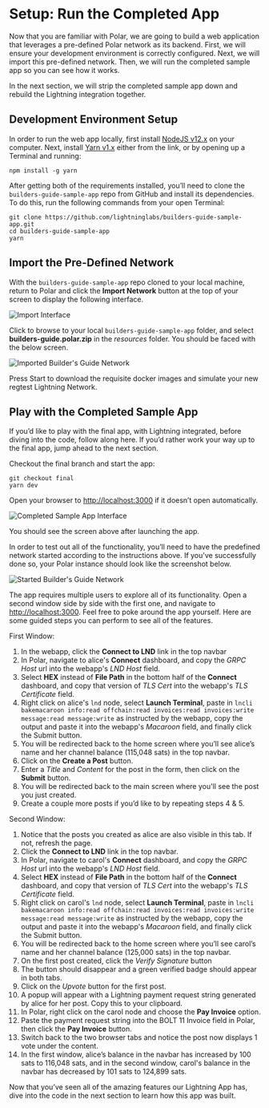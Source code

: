 # Setup: Run the Completed App

Now that you are familiar with Polar, we are going to build a web application that leverages a pre-defined Polar network as its backend. First, we will ensure your development environment is correctly configured. Next, we will import this pre-defined network. Then, we will run the completed sample app so you can see how it works.

In the next section, we will strip the completed sample app down and rebuild the Lightning integration together.

## Development Environment Setup

In order to run the web app locally, first install [NodeJS v12.x](https://nodejs.org/en/download/) on your computer. Next, install [Yarn v1.x](https://classic.yarnpkg.com/en/docs/install) either from the link, or by opening up a Terminal and running:

```text
npm install -g yarn
```

After getting both of the requirements installed, you’ll need to clone the `builders-guide-sample-app` repo from GitHub and install its dependencies. To do this, run the following commands from your open Terminal:

```text
git clone https://github.com/lightninglabs/builders-guide-sample-app.git
cd builders-guide-sample-app
yarn
```

## Import the Pre-Defined Network

With the `builders-guide-sample-app` repo cloned to your local machine, return to Polar and click the **Import Network** button at the top of your screen to display the following interface.

![Import Interface](../../../.gitbook/assets/importScreen.png)

Click to browse to your local `builders-guide-sample-app` folder, and select **builders-guide.polar.zip** in the _resources_ folder. You should be faced with the below screen.

![Imported Builder&apos;s Guide Network](../../../.gitbook/assets/buildersGuide.png)

Press Start to download the requisite docker images and simulate your new regtest Lightning Network.

## Play with the Completed Sample App

If you’d like to play with the final app, with Lightning integrated, before diving into the code, follow along here. If you’d rather work your way up to the final app, jump ahead to the next section.

Checkout the final branch and start the app:

```text
git checkout final
yarn dev
```

Open your browser to [http://localhost:3000](http://localhost:3000) if it doesn’t open automatically.

![Completed Sample App Interface](../../../.gitbook/assets/completedApp.png)

You should see the screen above after launching the app.

In order to test out all of the functionality, you’ll need to have the predefined network started according to the instructions above. If you've successfully done so, your Polar instance should look like the screenshot below.

![Started Builder&apos;s Guide Network](../../../.gitbook/assets/buildersGuideStarted.png)

The app requires multiple users to explore all of its functionality. Open a second window side by side with the first one, and navigate to [http://localhost:3000](http://localhost:3000). Feel free to poke around the app yourself. Here are some guided steps you can perform to see all of the features.

First Window:

1. In the webapp, click the **Connect to LND** link in the top navbar
2. In Polar, navigate to alice's **Connect** dashboard, and copy the _GRPC Host_ url into the webapp's _LND Host_ field.
3. Select **HEX** instead of **File Path** in the bottom half of the **Connect** dashboard, and copy that version of _TLS Cert_ into the webapp's _TLS Certificate_ field.
4. Right click on alice's `lnd` node, select **Launch Terminal**, paste in `lncli bakemacaroon info:read offchain:read invoices:read invoices:write message:read message:write` as instructed by the webapp, copy the output and paste it into the webapp's _Macaroon_ field, and finally click the Submit button.
5. You will be redirected back to the home screen where you’ll see alice’s name and her channel balance \(115,048 sats\) in the top navbar.
6. Click on the **Create a Post** button.
7. Enter a _Title_ and _Content_ for the post in the form, then click on the **Submit** button.
8. You will be redirected back to the main screen where you'll see the post you just created.
9. Create a couple more posts if you’d like to by repeating steps 4 & 5.

Second Window:

1. Notice that the posts you created as alice are also visible in this tab. If not, refresh the page.
2. Click the **Connect to LND** link in the top navbar.
3. In Polar, navigate to carol's **Connect** dashboard, and copy the _GRPC Host_ url into the webapp's _LND Host_ field.
4. Select **HEX** instead of **File Path** in the bottom half of the **Connect** dashboard, and copy that version of _TLS Cert_ into the webapp's _TLS Certificate_ field.
5. Right click on carol's `lnd` node, select **Launch Terminal**, paste in `lncli bakemacaroon info:read offchain:read invoices:read invoices:write message:read message:write` as instructed by the webapp, copy the output and paste it into the webapp's _Macaroon_ field, and finally click the Submit button.
6. You will be redirected back to the home screen where you’ll see carol’s name and her channel balance \(125,000 sats\) in the top navbar.
7. On the first post created, click the _Verify Signature_ button
8. The button should disappear and a green verified badge should appear in both tabs.
9. Click on the _Upvote_ button for the first post.
10. A popup will appear with a Lightning payment request string generated by alice for her post. Copy this to your clipboard.
11. In Polar, right click on the carol node and choose the **Pay Invoice** option.
12. Paste the payment request string into the BOLT 11 Invoice field in Polar, then click the **Pay Invoice** button.
13. Switch back to the two browser tabs and notice the post now displays 1 vote under the content.
14. In the first window, alice’s balance in the navbar has increased by 100 sats to 116,048 sats, and in the second window, carol's balance in the navbar has decreased by 101 sats to 124,899 sats.

Now that you’ve seen all of the amazing features our Lightning App has, dive into the code in the next section to learn how this app was built.
